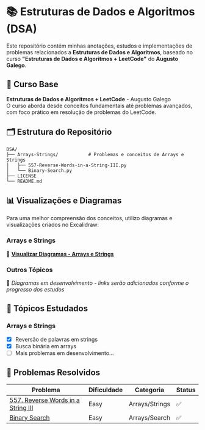 # 📚 Estruturas de Dados e Algoritmos (DSA)

Este repositório contém minhas anotações, estudos e implementações de problemas relacionados a **Estruturas de Dados e Algoritmos**, baseado no curso **"Estruturas de Dados e Algoritmos + LeetCode"** do **Augusto Galego**.

## 📖 Curso Base

**Estruturas de Dados e Algoritmos + LeetCode** - Augusto Galego  
O curso aborda desde conceitos fundamentais até problemas avançados, com foco prático em resolução de problemas do LeetCode.

## 🗂️ Estrutura do Repositório

```
DSA/
├── Arrays-Strings/           # Problemas e conceitos de Arrays e Strings
│   ├── 557-Reverse-Words-in-a-String-III.py
│   └── Binary-Search.py
├── LICENSE
└── README.md
```

## 📊 Visualizações e Diagramas

Para uma melhor compreensão dos conceitos, utilizo diagramas e visualizações criados no Excalidraw:

### Arrays e Strings
🔗 **[Visualizar Diagramas - Arrays e Strings](https://excalidraw.com/#json=O5dRohaZDTOKqxhjtboEm,2kPjisZ0bBeVw_W8TfpWHg)**

### Outros Tópicos
🔄 *Diagramas em desenvolvimento - links serão adicionados conforme o progresso dos estudos*

## 📁 Tópicos Estudados

### Arrays e Strings
- [x] Reversão de palavras em strings
- [x] Busca binária em arrays
- [ ] Mais problemas em desenvolvimento...

## 📝 Problemas Resolvidos

| Problema | Dificuldade | Categoria | Status |
|----------|-------------|-----------|--------|
| [557. Reverse Words in a String III](Arrays-Strings/557-Reverse-Words-in-a-String-III.py) | Easy | Arrays/Strings | ✅ |
| [Binary Search](Arrays-Strings/Binary-Search.py) | Easy | Arrays/Search | ✅ |
